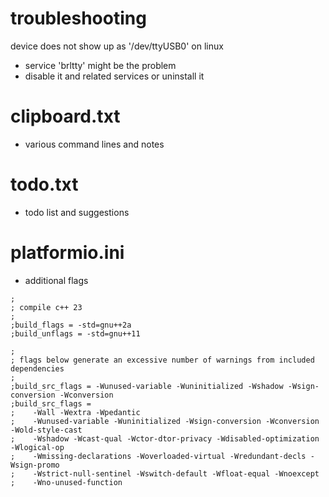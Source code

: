 # troubleshooting
device does not show up as '/dev/ttyUSB0' on linux
* service 'brltty' might be the problem
* disable it and related services or uninstall it

# clipboard.txt
* various command lines and notes

# todo.txt
* todo list and suggestions

# platformio.ini
* additional flags
```
;
; compile c++ 23
;
;build_flags = -std=gnu++2a
;build_unflags = -std=gnu++11

;
; flags below generate an excessive number of warnings from included dependencies
;
;build_src_flags = -Wunused-variable -Wuninitialized -Wshadow -Wsign-conversion -Wconversion
;build_src_flags =
;    -Wall -Wextra -Wpedantic
;    -Wunused-variable -Wuninitialized -Wsign-conversion -Wconversion -Wold-style-cast
;    -Wshadow -Wcast-qual -Wctor-dtor-privacy -Wdisabled-optimization -Wlogical-op
;    -Wmissing-declarations -Woverloaded-virtual -Wredundant-decls -Wsign-promo
;    -Wstrict-null-sentinel -Wswitch-default -Wfloat-equal -Wnoexcept
;    -Wno-unused-function
```
